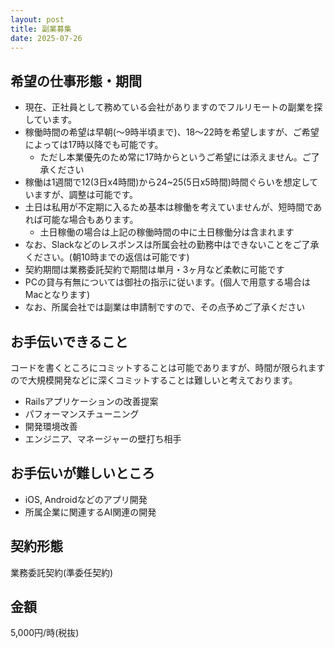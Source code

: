 ```yaml
---
layout: post
title: 副業募集
date: 2025-07-26
---
```


## 希望の仕事形態・期間

- 現在、正社員として務めている会社がありますのでフルリモートの副業を探しています。
- 稼働時間の希望は早朝(〜9時半頃まで)、18〜22時を希望しますが、ご希望によっては17時以降でも可能です。
  - ただし本業優先のため常に17時からというご希望には添えません。ご了承ください
- 稼働は1週間で12(3日x4時間)から24~25(5日x5時間)時間ぐらいを想定していますが、調整は可能です。
- 土日は私用が不定期に入るため基本は稼働を考えていませんが、短時間であれば可能な場合もあります。
  - 土日稼働の場合は上記の稼働時間の中に土日稼働分は含まれます
- なお、Slackなどのレスポンスは所属会社の勤務中はできないことをご了承ください。(朝10時までの返信は可能です)
- 契約期間は業務委託契約で期間は単月・3ヶ月など柔軟に可能です
- PCの貸与有無については御社の指示に従います。(個人で用意する場合はMacとなります)
- なお、所属会社では副業は申請制ですので、その点予めご了承ください

## お手伝いできること

コードを書くところにコミットすることは可能でありますが、時間が限られますので大規模開発などに深くコミットすることは難しいと考えております。  

- Railsアプリケーションの改善提案
- パフォーマンスチューニング
- 開発環境改善
- エンジニア、マネージャーの壁打ち相手

## お手伝いが難しいところ

- iOS, Androidなどのアプリ開発
- 所属企業に関連するAI関連の開発

## 契約形態

業務委託契約(準委任契約)

## 金額

5,000円/時(税抜)
